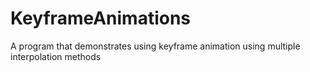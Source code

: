 # KeyframeAnimations
A program that demonstrates using keyframe animation using multiple interpolation methods
